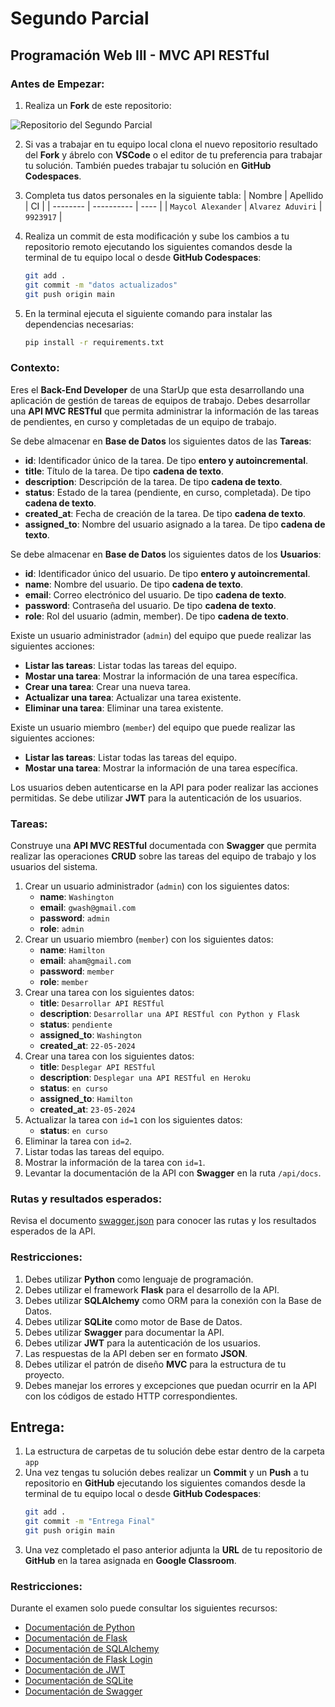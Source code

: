 # Segundo Parcial
## Programación Web III - MVC API RESTful

### Antes de Empezar:

1. Realiza un **Fork** de este repositorio:

![Repositorio del Segundo Parcial](https://live.staticflickr.com/65535/53738608284_706405e96e_z.jpg)

2. Si vas a trabajar en tu equipo local clona el nuevo repositorio resultado del **Fork** y ábrelo con **VSCode** o el editor de tu preferencia para trabajar tu solución. También puedes trabajar tu solución en **GitHub Codespaces**.

3. Completa tus datos personales en la siguiente tabla:
    | Nombre   | Apellido   | CI   |
    | -------- | ---------- | ---- |
    | `Maycol Alexander` | `Alvarez Aduviri` | `9923917` |

4. Realiza un commit de esta modificación y sube los cambios a tu repositorio remoto ejecutando los siguientes comandos desde la terminal de tu equipo local o desde **GitHub Codespaces**:
    ```bash
    git add .
    git commit -m "datos actualizados"
    git push origin main
    ```
5. En la terminal ejecuta el siguiente comando para instalar las dependencias necesarias:
    ```bash
    pip install -r requirements.txt
    ```

### Contexto:

Eres el **Back-End Developer** de una StarUp que esta desarrollando una aplicación de gestión de tareas de equipos de trabajo. Debes desarrollar una **API MVC RESTful** que permita administrar la información de las tareas de pendientes, en curso y completadas de un equipo de trabajo. 

Se debe almacenar en **Base de Datos** los siguientes datos de las **Tareas**:
- **id**: Identificador único de la tarea. De tipo **entero y autoincremental**.
- **title**: Título de la tarea. De tipo **cadena de texto**.
- **description**: Descripción de la tarea. De tipo **cadena de texto**.
- **status**: Estado de la tarea (pendiente, en curso, completada). De tipo **cadena de texto**.
- **created_at**: Fecha de creación de la tarea. De tipo **cadena de texto**.
- **assigned_to**: Nombre del usuario asignado a la tarea. De tipo **cadena de texto**.

Se debe almacenar en **Base de Datos** los siguientes datos de los **Usuarios**:
- **id**: Identificador único del usuario. De tipo **entero y autoincremental**.
- **name**: Nombre del usuario. De tipo **cadena de texto**.
- **email**: Correo electrónico del usuario. De tipo **cadena de texto**.
- **password**: Contraseña del usuario. De tipo **cadena de texto**.
- **role**: Rol del usuario (admin, member). De tipo **cadena de texto**.

Existe un usuario administrador (`admin`) del equipo que puede realizar las siguientes acciones:
- **Listar las tareas**: Listar todas las tareas del equipo.
- **Mostar una tarea**: Mostrar la información de una tarea específica.
- **Crear una tarea**: Crear una nueva tarea.
- **Actualizar una tarea**: Actualizar una tarea existente.
- **Eliminar una tarea**: Eliminar una tarea existente. 

Existe un usuario miembro (`member`) del equipo que puede realizar las siguientes acciones:
- **Listar las tareas**: Listar todas las tareas del equipo.
- **Mostar una tarea**: Mostrar la información de una tarea específica.

Los usuarios deben autenticarse en la API para poder realizar las acciones permitidas. Se debe utilizar **JWT** para la autenticación de los usuarios.

### Tareas:

Construye una **API MVC RESTful** documentada con **Swagger** que permita realizar las operaciones **CRUD** sobre las tareas del equipo de trabajo y los usuarios del sistema.

1. Crear un usuario administrador (`admin`) con los siguientes datos:
    - **name**: `Washington`
    - **email**: `gwash@gmail.com`
    - **password**: `admin`
    - **role**: `admin`
2. Crear un usuario miembro (`member`) con los siguientes datos:
    - **name**: `Hamilton`
    - **email**: `aham@gmail.com`
    - **password**: `member`
    - **role**: `member`
3. Crear una tarea con los siguientes datos:
    - **title**: `Desarrollar API RESTful`
    - **description**: `Desarrollar una API RESTful con Python y Flask`
    - **status**: `pendiente`
    - **assigned_to**: `Washington`
    - **created_at**: `22-05-2024`
4. Crear una tarea con los siguientes datos:
    - **title**: `Desplegar API RESTful`
    - **description**: `Desplegar una API RESTful en Heroku`
    - **status**: `en curso`
    - **assigned_to**: `Hamilton`
    - **created_at**: `23-05-2024`
5. Actualizar la tarea con `id=1` con los siguientes datos:
    - **status**: `en curso`
6. Eliminar la tarea con `id=2`.
7. Listar todas las tareas del equipo.
8. Mostrar la información de la tarea con `id=1`.
9. Levantar la documentación de la API con **Swagger** en la ruta `/api/docs`.

### Rutas y resultados esperados:
Revisa el documento [swagger.json](app/static/swagger.json) para conocer las rutas y los resultados esperados de la API.

### Restricciones:
1. Debes utilizar **Python** como lenguaje de programación.
2. Debes utilizar el framework **Flask** para el desarrollo de la API.
3. Debes utilizar **SQLAlchemy** como ORM para la conexión con la Base de Datos.
4. Debes utilizar **SQLite** como motor de Base de Datos.
5. Debes utilizar **Swagger** para documentar la API.
6. Debes utilizar **JWT** para la autenticación de los usuarios.
7. Las respuestas de la API deben ser en formato **JSON**.
8. Debes utilizar el patrón de diseño **MVC** para la estructura de tu proyecto.
9. Debes manejar los errores y excepciones que puedan ocurrir en la API con los códigos de estado HTTP correspondientes.

## Entrega:
1. La estructura de carpetas de tu solución debe estar dentro de la carpeta `app`
2. Una vez tengas tu solución debes realizar un **Commit** y un **Push** a tu repositorio en **GitHub** ejecutando los siguientes comandos desde la terminal de tu equipo local o desde **GitHub Codespaces**:
    ```bash
    git add .
    git commit -m "Entrega Final"
    git push origin main
    ```
3. Una vez completado el paso anterior adjunta la **URL** de tu repositorio de **GitHub** en la tarea asignada en **Google Classroom**. 


### Restricciones:

Durante el examen solo puede consultar los siguientes recursos:
- [Documentación de Python](https://docs.python.org/3/)
- [Documentación de Flask](https://flask.palletsprojects.com/en/2.0.x/)
- [Documentación de SQLAlchemy](https://flask-sqlalchemy.palletsprojects.com/en/3.1.x/)
- [Documentación de Flask Login](https://flask-login.readthedocs.io/en/latest/)
- [Documentación de JWT](https://flask-jwt-extended.readthedocs.io/en/stable/)
- [Documentación de SQLite](https://www.sqlite.org/docs.html)
- [Documentación de Swagger](https://swagger.io/docs/)